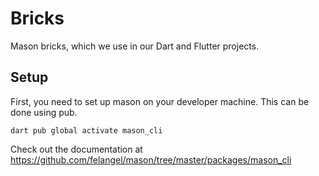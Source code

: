 # Bricks

Mason bricks, which we use in our Dart and Flutter projects.

## Setup

First, you need to set up mason on your developer machine. This can be done using pub.

    dart pub global activate mason_cli

Check out the documentation at <https://github.com/felangel/mason/tree/master/packages/mason_cli>
